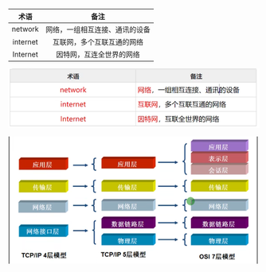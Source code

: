 |   术语   |              备注              |
|:--------:|:------------------------------:|
| network  | 网络，一组相互连接、通讯的设备 |
| internet |   互联网，多个互联互通的网络   |
| Internet |    因特网，互连全世界的网络    | 
![](picture/HCIA.assets/image-20230701115421431.png)

 

![](picture/HCIA.assets/image-20230701152713262.png)


 